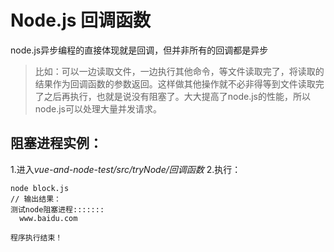 # Node.js 回调函数
node.js异步编程的直接体现就是回调，但并非所有的回调都是异步
> 比如：可以一边读取文件，一边执行其他命令，等文件读取完了，将读取的结果作为回调函数的参数返回。这样做其他操作就不必非得等到文件读取完了之后再执行，也就是说没有阻塞了。大大提高了node.js的性能，所以node.js可以处理大量并发请求。

## 阻塞进程实例：
1.进入*vue-and-node-test/src/tryNode/回调函数*
2.执行：
```angularjs
node block.js
// 输出结果：
测试node阻塞进程:::::::
  www.baidu.com

程序执行结束！

```
